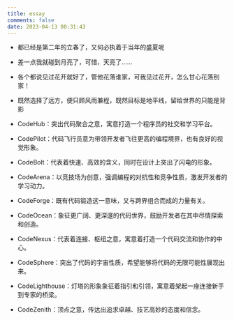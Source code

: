 ```yaml
---
title: essay
comments: false
date: 2023-04-13 00:31:43
---
```


- 都已经是第二年的立春了，又何必执着于当年的盛夏呢
- 差一点我就碰到月亮了，可惜，天亮了……
- 各个都说见过花开就好了，管他花落谁家，可我见过花开，怎么甘心花落别家！
- 既然选择了远方，便只顾风雨兼程，既然目标是地平线，留给世界的只能是背影

- CodeHub：突出代码聚合之意，寓意打造一个程序员的社交和学习平台。
- CodePilot：代码飞行员意为带领开发者飞往更高的编程境界，也有良好的视觉形象。
- CodeBolt：代表着快速、高效的含义，同时在设计上突出了闪电的形象。
- CodeArena：以竞技场为创意，强调编程的对抗性和竞争性质，激发开发者的学习动力。
- CodeForge：既有代码锻造这一意味，又与跨界组合而成的力量有关。
- CodeOcean：象征更广阔、更深邃的代码世界，鼓励开发者在其中尽情探索和创造。
- CodeNexus：代表着连接、枢纽之意，寓意着打造一个代码交流和协作的中心。
- CodeSphere：突出了代码的宇宙性质，希望能够将代码的无限可能性展现出来。
- CodeLighthouse：灯塔的形象象征着指引和引领，寓意着架起一座连接新手到专家的桥梁。
- CodeZenith：顶点之意，传达出追求卓越、技艺高妙的态度和信念。